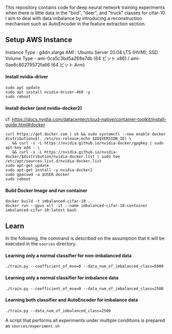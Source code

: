 This repository contains code for deep neural network training experiments when there is little data in the "bird", "deer", and "truck" classes for cifar-10. I aim to deal with data imbalance by introducing a reconstruction mechanism such as AutoEncoder in the feature extraction section.

## Setup AWS Instance
Instance Type : g4dn.xlarge
AMI : Ubuntu Server 20.04 LTS (HVM), SSD Volume Type - ami-0ca5c3bd5a268e7db (64 ビット x86) / ami-0ae8c80279572fa66 (64 ビット Arm)


#### Install nvidia-driver
```
sudo apt update
sudo apt install nvidia-driver-460 -y
sudo reboot
```

#### Install docker (and nvidia-docker2)
cf. https://docs.nvidia.com/datacenter/cloud-native/container-toolkit/install-guide.html#docker

```
curl https://get.docker.com | sh && sudo systemctl --now enable docker
distribution=$(. /etc/os-release;echo $ID$VERSION_ID) \
   && curl -s -L https://nvidia.github.io/nvidia-docker/gpgkey | sudo apt-key add - \
   && curl -s -L https://nvidia.github.io/nvidia-docker/$distribution/nvidia-docker.list | sudo tee /etc/apt/sources.list.d/nvidia-docker.list
sudo apt-get update
sudo apt-get install -y nvidia-docker2
sudo gpasswd -a $USER docker
sudo reboot
```

#### Build Docker Image and run container
```
docker build -t imbalanced-cifar-10 .
docker run --gpus all -it --name imbalanced-cifar-10-container imbalanced-cifar-10:latest bash
```

## Learn
In the following, the command is described on the assumption that it will be executed in the `sources` directory.

#### Learning only a normal classifier for non-imbalanced data
```
./train.py --coefficient_of_mse=0 --data_num_of_imbalanced_class=5000
```

#### Learning only a normal classifier for imbalance data
```
./train.py --coefficient_of_mse=0 --data_num_of_imbalanced_class=2500
```

#### Learning both classifier and AutoEncoder for imbalance data
```
./train.py --data_num_of_imbalanced_class=2500
```

A script that performs all experiments under multiple conditions is prepared as `sources/experiment.sh`